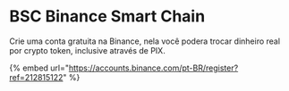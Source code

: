 # BSC Binance Smart Chain

Crie uma conta gratuita na Binance, nela você podera trocar dinheiro real por crypto token, inclusive através de PIX.

{% embed url="https://accounts.binance.com/pt-BR/register?ref=212815122" %}
